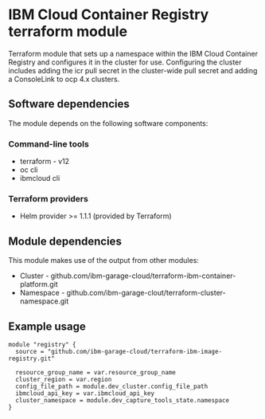 # IBM Cloud Container Registry terraform module

Terraform module that sets up a namespace within the IBM Cloud Container Registry and configures it in the cluster
for use. Configuring the cluster includes adding the icr pull secret in the cluster-wide pull secret
and adding a ConsoleLink to ocp 4.x clusters.

## Software dependencies

The module depends on the following software components:

### Command-line tools

- terraform - v12
- oc cli
- ibmcloud cli

### Terraform providers

- Helm provider >= 1.1.1 (provided by Terraform)

## Module dependencies

This module makes use of the output from other modules:

- Cluster - github.com/ibm-garage-cloud/terraform-ibm-container-platform.git
- Namespace - github.com/ibm-garage-clout/terraform-cluster-namespace.git

## Example usage

```hcl-terraform
module "registry" {
  source = "github.com/ibm-garage-cloud/terraform-ibm-image-registry.git"

  resource_group_name = var.resource_group_name
  cluster_region = var.region
  config_file_path = module.dev_cluster.config_file_path
  ibmcloud_api_key = var.ibmcloud_api_key
  cluster_namespace = module.dev_capture_tools_state.namespace
}
```

